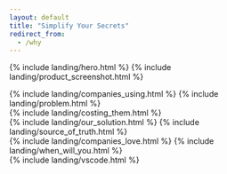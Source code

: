 ```yaml
---
layout: default
title: "Simplify Your Secrets"
redirect_from:
  - /why
---
```


{% include landing/hero.html %}
{% include landing/product_screenshot.html %}

<div class="bg-black bg-vault-image pb-5 border-top border-3 border-warning" style="margin-top: -150px; padding-top: 150px !important;">
{% include landing/companies_using.html %}
{% include landing/problem.html %}
</div>
<div class="bg-warning p-3">
{% include landing/costing_them.html %}
</div>
<div class="bg-light pb-5">
{% include landing/our_solution.html %}
{% include landing/source_of_truth.html %}
</div>
<div class="bg-white pt-4">
{% include landing/companies_love.html %}
{% include landing/when_will_you.html %}
</div>
<div class="bg-warning" style="--bs-bg-opacity: 0.1;">
{% include landing/vscode.html %}
</div>
